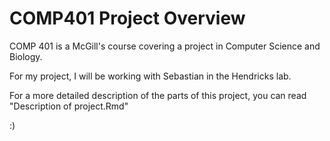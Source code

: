 # COMP401 Project Overview

COMP 401 is a McGill's course covering a project in Computer Science and Biology.

For my project, I will be working with Sebastian in the Hendricks lab.

For a more detailed description of the parts of this project, you can read "Description of project.Rmd"

:) 




